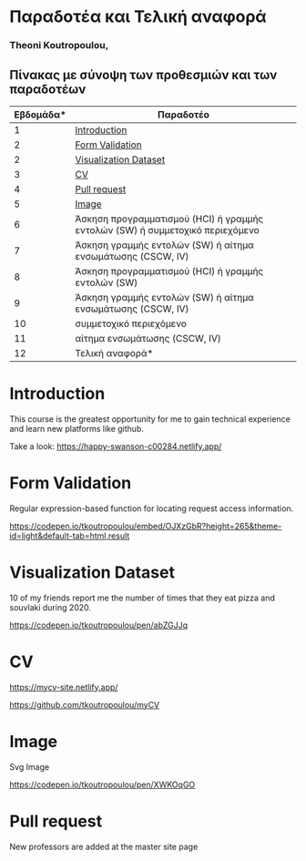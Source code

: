 # Παραδοτέα και Τελική αναφορά

### Theoni Koutropoulou, 

## Πίνακας με σύνοψη των προθεσμιών και των παραδοτέων

| Εβδομάδα* | Παραδοτέο |
| --- | --- |
| 1 | [Introduction](#introduction) |
| 2 | [Form Validation](#form-validation)|
| 2 | [Visualization Dataset](#visualization-dataset)| 
| 3 | [CV](#cv) |
| 4 | [Pull request](#pull-request) |
| 5 | [Image](#image) |
| 6 | Άσκηση προγραμματισμού (HCI) ή γραμμής εντολών (SW) ή συμμετοχικό περιεχόμενο |
| 7 | Άσκηση γραμμής εντολών (SW) ή αίτημα ενσωμάτωσης (CSCW, IV) |
| 8 | Άσκηση προγραμματισμού (HCI) ή γραμμής εντολών (SW) |
| 9 | Άσκηση γραμμής εντολών (SW) ή αίτημα ενσωμάτωσης (CSCW, IV) |
| 10 | συμμετοχικό περιεχόμενο |
| 11 | αίτημα ενσωμάτωσης (CSCW, IV) |
| 12 | Τελική αναφορά* |

# Introduction

 This course is the greatest opportunity for me to gain technical experience and learn new platforms like github. 
 
 Take a look: https://happy-swanson-c00284.netlify.app/
 
# Form Validation
 Regular expression-based function for locating request access information.
 
 https://codepen.io/tkoutropoulou/embed/OJXzGbR?height=265&theme-id=light&default-tab=html,result
 
 # Visualization Dataset
 
 10 of my friends report me the number of times that they eat pizza and souvlaki during 2020. 
 
 https://codepen.io/tkoutropoulou/pen/abZGJJq
 
 # CV
https://mycv-site.netlify.app/

https://github.com/tkoutropoulou/myCV

# Image

Svg Image

https://codepen.io/tkoutropoulou/pen/XWKOqGO

# Pull request

New professors are added at the master site page

